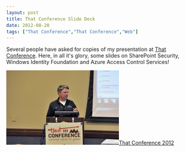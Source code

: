 ```yaml
---
layout: post
title: That Conference Slide Deck
date: 2012-08-20
tags: ["That Conference","That Conference","Web"]
---
```


Several people have asked for copies of my presentation at [That Conference](http://www.thatconference.com/ "That Conference"). Here, in all it's glory, some slides on SharePoint Security, Windows Identity Foundation and Azure Access Control Services!

[![](ThatConference-1024x681-300x199.jpg "That Conference Presentation")](http://jptacek.azurewebsites.net/wp-content/uploads/2012/08/ThatConference-1024x681.jpg)[That Conference 2012](http://jptacek.azurewebsites.net/wp-content/uploads/2012/08/That-Conf-2012.pptx)